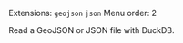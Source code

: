 <!--fused:filePreview-->
Extensions: `geojson` `json`
Menu order: 2

<!--fused:readme-->
Read a GeoJSON or JSON file with DuckDB.
